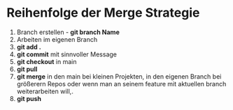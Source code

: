 # Reihenfolge der Merge Strategie
1.  Branch erstellen - **git branch Name**
2.  Arbeiten im eigenen Branch
3.  **git add .**
4.  **git commit** mit sinnvoller Message
5.  **git checkout** in main
6.  **git pull**
7.  **git merge** in den main bei kleinen Projekten, in den eigenen Branch bei größerern Repos oder wenn man an seinem feature mit aktuellen branch weiterarbeiten will,.
8.   **git push**
